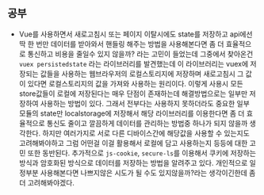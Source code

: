 ## 공부
- Vue를 사용하면서 새로고침시 또는 페이지 이탈시에도 state를 저장하고 api에선 딱 한 번만 데이터를 받아와서 핸들링 해주는 방법을 사용해본다면 좀 더 효율적으로 통신하고 비용을 줄일수 있지 않을까? 라는 고민이 들었는데 그중에서 찾아온건 `vuex persistedstate` 라는 라이브러리를 발견했는데 이 라이브러리는 vuex에 저장되는 값들을 사용하는 웹브라우저의 로컬스토리지에 저장하며 새로고침시 그 값이 있다면 로컬스토리지의 값을 가져와 사용하는 원리이다. 이렇게 사용시 모든 store값들이 로컬에 저장된다는 매우 단점이 존재하는데 해결방법으로는 일부만 저장하여 사용하는 방법이 있다. 그래서 전부다는 사용하지 못하더라도 중요한 일부 모듈의 state만 localstorage에 저장해서 해당 라이브러리를 이용한다면 좀 더 효율적으로 통신도 줄이고 깔끔하게 데이터를 관리하는 방법중 하나가 되지 않을까 생각한다. 하지만 여러가지로 서로 다른 디바이스간에 해당값을 사용할 수 있는지도 고려해봐야하고 그럼 어떤걸 이걸 활용해서 로컬에 담고 사용하는지 등등에 대한 고민 또한 동반된다. 추가적으로 `js-cookie`, `secure-ls`를 이용해서 쿠키에 저장하는 방식과 암호화된 방식으로 데이터를 저장하는 방법을 알려주고 있다. 개인적으로 일정부분 사용해본다면 나쁘지않은 시도가 될 수도 있지않을까?라는 생각이긴한데 좀 더 고려해봐야겠다.
